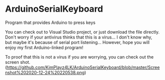# ArduinoSerialKeyboard
Program that provides Arduino to press keys

You can check out to Visual Studio project, or just download the file directly.
Don't worry if your antivirus thinks that this is a virus...
I don't know why, but maybe it's because of serial port listening...
However, hope you will enjoy my first Arduino-linked program!

To proof that this is not a virus if you are worrying, you can check out the screen shot.
(https://github.com/KimPlayz4LK/ArduinoSerialKeyboard/blob/master/Screenshot%202020-12-24%20220538.png)
